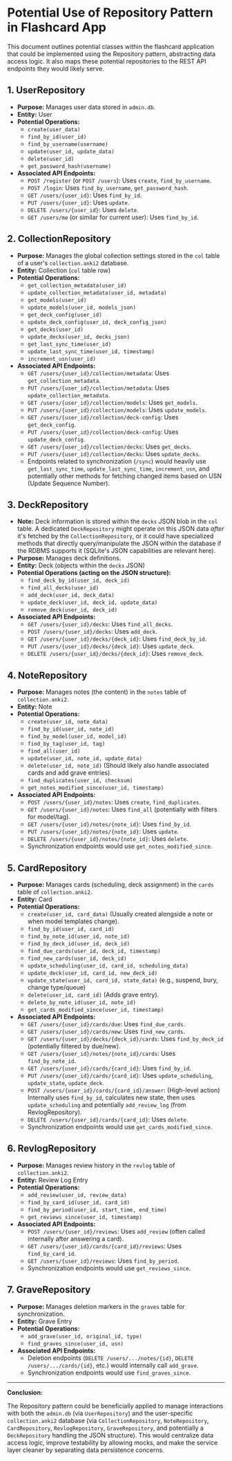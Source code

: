 # Potential Use of Repository Pattern in Flashcard App

This document outlines potential classes within the flashcard application that could be implemented using the Repository pattern, abstracting data access logic. It also maps these potential repositories to the REST API endpoints they would likely serve.

## 1. UserRepository

*   **Purpose:** Manages user data stored in `admin.db`.
*   **Entity:** User
*   **Potential Operations:**
    *   `create(user_data)`
    *   `find_by_id(user_id)`
    *   `find_by_username(username)`
    *   `update(user_id, update_data)`
    *   `delete(user_id)`
    *   `get_password_hash(username)`
*   **Associated API Endpoints:**
    *   `POST /register` (or `POST /users`): Uses `create`, `find_by_username`.
    *   `POST /login`: Uses `find_by_username`, `get_password_hash`.
    *   `GET /users/{user_id}`: Uses `find_by_id`.
    *   `PUT /users/{user_id}`: Uses `update`.
    *   `DELETE /users/{user_id}`: Uses `delete`.
    *   `GET /users/me` (or similar for current user): Uses `find_by_id`.

## 2. CollectionRepository

*   **Purpose:** Manages the global collection settings stored in the `col` table of a user's `collection.anki2` database.
*   **Entity:** Collection (`col` table row)
*   **Potential Operations:**
    *   `get_collection_metadata(user_id)`
    *   `update_collection_metadata(user_id, metadata)`
    *   `get_models(user_id)`
    *   `update_models(user_id, models_json)`
    *   `get_deck_config(user_id)`
    *   `update_deck_config(user_id, deck_config_json)`
    *   `get_decks(user_id)`
    *   `update_decks(user_id, decks_json)`
    *   `get_last_sync_time(user_id)`
    *   `update_last_sync_time(user_id, timestamp)`
    *   `increment_usn(user_id)`
*   **Associated API Endpoints:**
    *   `GET /users/{user_id}/collection/metadata`: Uses `get_collection_metadata`.
    *   `PUT /users/{user_id}/collection/metadata`: Uses `update_collection_metadata`.
    *   `GET /users/{user_id}/collection/models`: Uses `get_models`.
    *   `PUT /users/{user_id}/collection/models`: Uses `update_models`.
    *   `GET /users/{user_id}/collection/deck-config`: Uses `get_deck_config`.
    *   `PUT /users/{user_id}/collection/deck-config`: Uses `update_deck_config`.
    *   `GET /users/{user_id}/collection/decks`: Uses `get_decks`.
    *   `PUT /users/{user_id}/collection/decks`: Uses `update_decks`.
    *   Endpoints related to synchronization (`/sync`) would heavily use `get_last_sync_time`, `update_last_sync_time`, `increment_usn`, and potentially other methods for fetching changed items based on USN (Update Sequence Number).

## 3. DeckRepository

*   **Note:** Deck information is stored within the `decks` JSON blob in the `col` table. A dedicated `DeckRepository` might operate on this JSON data *after* it's fetched by the `CollectionRepository`, or it could have specialized methods that directly query/manipulate the JSON within the database if the RDBMS supports it (SQLite's JSON capabilities are relevant here).
*   **Purpose:** Manages deck definitions.
*   **Entity:** Deck (objects within the `decks` JSON)
*   **Potential Operations (acting on the JSON structure):**
    *   `find_deck_by_id(user_id, deck_id)`
    *   `find_all_decks(user_id)`
    *   `add_deck(user_id, deck_data)`
    *   `update_deck(user_id, deck_id, update_data)`
    *   `remove_deck(user_id, deck_id)`
*   **Associated API Endpoints:**
    *   `GET /users/{user_id}/decks`: Uses `find_all_decks`.
    *   `POST /users/{user_id}/decks`: Uses `add_deck`.
    *   `GET /users/{user_id}/decks/{deck_id}`: Uses `find_deck_by_id`.
    *   `PUT /users/{user_id}/decks/{deck_id}`: Uses `update_deck`.
    *   `DELETE /users/{user_id}/decks/{deck_id}`: Uses `remove_deck`.

## 4. NoteRepository

*   **Purpose:** Manages notes (the content) in the `notes` table of `collection.anki2`.
*   **Entity:** Note
*   **Potential Operations:**
    *   `create(user_id, note_data)`
    *   `find_by_id(user_id, note_id)`
    *   `find_by_model(user_id, model_id)`
    *   `find_by_tag(user_id, tag)`
    *   `find_all(user_id)`
    *   `update(user_id, note_id, update_data)`
    *   `delete(user_id, note_id)` (Should likely also handle associated cards and add grave entries).
    *   `find_duplicates(user_id, checksum)`
    *   `get_notes_modified_since(user_id, timestamp)`
*   **Associated API Endpoints:**
    *   `POST /users/{user_id}/notes`: Uses `create`, `find_duplicates`.
    *   `GET /users/{user_id}/notes`: Uses `find_all` (potentially with filters for model/tag).
    *   `GET /users/{user_id}/notes/{note_id}`: Uses `find_by_id`.
    *   `PUT /users/{user_id}/notes/{note_id}`: Uses `update`.
    *   `DELETE /users/{user_id}/notes/{note_id}`: Uses `delete`.
    *   Synchronization endpoints would use `get_notes_modified_since`.

## 5. CardRepository

*   **Purpose:** Manages cards (scheduling, deck assignment) in the `cards` table of `collection.anki2`.
*   **Entity:** Card
*   **Potential Operations:**
    *   `create(user_id, card_data)` (Usually created alongside a note or when model templates change).
    *   `find_by_id(user_id, card_id)`
    *   `find_by_note_id(user_id, note_id)`
    *   `find_by_deck_id(user_id, deck_id)`
    *   `find_due_cards(user_id, deck_id, timestamp)`
    *   `find_new_cards(user_id, deck_id)`
    *   `update_scheduling(user_id, card_id, scheduling_data)`
    *   `update_deck(user_id, card_id, new_deck_id)`
    *   `update_state(user_id, card_id, state_data)` (e.g., suspend, bury, change type/queue)
    *   `delete(user_id, card_id)` (Adds grave entry).
    *   `delete_by_note_id(user_id, note_id)`
    *   `get_cards_modified_since(user_id, timestamp)`
*   **Associated API Endpoints:**
    *   `GET /users/{user_id}/cards/due`: Uses `find_due_cards`.
    *   `GET /users/{user_id}/cards/new`: Uses `find_new_cards`.
    *   `GET /users/{user_id}/decks/{deck_id}/cards`: Uses `find_by_deck_id` (potentially filtered by due/new).
    *   `GET /users/{user_id}/notes/{note_id}/cards`: Uses `find_by_note_id`.
    *   `GET /users/{user_id}/cards/{card_id}`: Uses `find_by_id`.
    *   `PUT /users/{user_id}/cards/{card_id}`: Uses `update_scheduling`, `update_state`, `update_deck`.
    *   `POST /users/{user_id}/cards/{card_id}/answer`: (High-level action) Internally uses `find_by_id`, calculates new state, then uses `update_scheduling` and potentially `add_review_log` (from RevlogRepository).
    *   `DELETE /users/{user_id}/cards/{card_id}`: Uses `delete`.
    *   Synchronization endpoints would use `get_cards_modified_since`.

## 6. RevlogRepository

*   **Purpose:** Manages review history in the `revlog` table of `collection.anki2`.
*   **Entity:** Review Log Entry
*   **Potential Operations:**
    *   `add_review(user_id, review_data)`
    *   `find_by_card_id(user_id, card_id)`
    *   `find_by_period(user_id, start_time, end_time)`
    *   `get_reviews_since(user_id, timestamp)`
*   **Associated API Endpoints:**
    *   `POST /users/{user_id}/reviews`: Uses `add_review` (often called internally after answering a card).
    *   `GET /users/{user_id}/cards/{card_id}/reviews`: Uses `find_by_card_id`.
    *   `GET /users/{user_id}/reviews`: Uses `find_by_period`.
    *   Synchronization endpoints would use `get_reviews_since`.

## 7. GraveRepository

*   **Purpose:** Manages deletion markers in the `graves` table for synchronization.
*   **Entity:** Grave Entry
*   **Potential Operations:**
    *   `add_grave(user_id, original_id, type)`
    *   `find_graves_since(user_id, usn)`
*   **Associated API Endpoints:**
    *   Deletion endpoints (`DELETE /users/.../notes/{id}`, `DELETE /users/.../cards/{id}`, etc.) would internally call `add_grave`.
    *   Synchronization endpoints would use `find_graves_since`.

---

**Conclusion:**

The Repository pattern could be beneficially applied to manage interactions with both the `admin.db` (via `UserRepository`) and the user-specific `collection.anki2` database (via `CollectionRepository`, `NoteRepository`, `CardRepository`, `RevlogRepository`, `GraveRepository`, and potentially a `DeckRepository` handling the JSON structure). This would centralize data access logic, improve testability by allowing mocks, and make the service layer cleaner by separating data persistence concerns. 